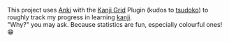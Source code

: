 This project uses [Anki](https://apps.ankiweb.net/) with the [Kanji Grid](https://github.com/tsudoko/kanjigrid) Plugin (kudos to [tsudoko](https://github.com/tsudoko)) to roughly track my progress in learning [kanji](https://en.wikipedia.org/wiki/Kanji).  
"Why?" you may ask. Because statistics are fun, especially colourful ones! 😁  